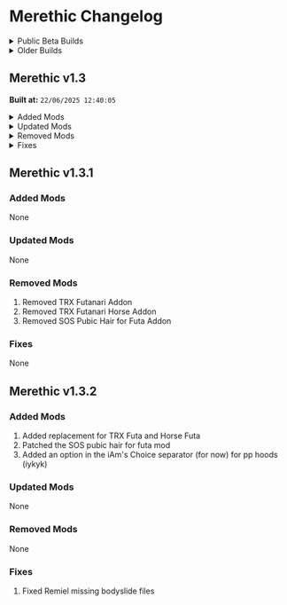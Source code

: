 # Merethic Changelog

<Details>
<summary>Public Beta Builds</summary>

## Public Beta 1
Initial public release.

## Public Beta 1.0.1
1. Updated High Poly Head download link
2. Updated NCK30 SLAL animations to v4.3
3. (Hopefully) fixed WJ requiring the Creation Kit files

## Public Beta 1.0.2
1. Fixed SMP hair not working when hiding helmets
2. Fixed broken landscape textures on Solstheim
3. Fixed Dwemer Wenches not having visible outfits
4. Fixed purple scabbard on the ebony greatsword
5. Fixed purple well textures
6. Fixed Luaffyn (Candlehearth Hall Bard) missing hands

## Public Beta 2
1. Fixed the Mythic Dawn museum in Dawnstar missing its containers
2. Fixed a landscape seam at Snow-Shod Farm
3. Fixed Ingun Black-Briar's missing hair
4. Swapped Tamrielic Grass for Folkvangr + Folkvangr Summer Tundra (this has given a fair performance boost, especially in avg fps + looks better)
5. Regenerated LODs (and cut the file size by nearly 50%)

## Public Beta 3
1. Fixed CTD causing items in the Smithing menu
2. Removed some of the vanilla voiced followers;
   1. Lea'saa
   2. Snow
   3. Arisha
   4. Daedric Bitches
3. Removed Drop on Death
4. Removed SexLab Aroused Creatures
5. Removed SkyRem - Cassi (Constellations)
6. Removed Heel Sounds (because the mod was deleted)
7. Fixed Lydia having the wrong appearance
8. Fixed the Venus armor set conflicting with SOS
9. Fixed the Destroyer armor set conflicting with SOS
10. Fixed a potential crash in Southfringe Sanctum
11. Nerfed a couple of slightly over-rated items
12. Tweaked the ENB slightly
13. Added Evenstar - Minimalistic Standing Stones of Skyrim

## Public Beta 4
1. Fixed an infinite load screen in Southfringe Sanctum
2. Fixed Venus armor set SMP cloth
3. Fixed missing Scarlet Rose outfit pieces
4. Fixed missing Succubus outfit pieces
5. Fixed Eola's appearance
6. Fixed borked vampire lord forms
7. Fixed floating above water bug for player and a few NPCs 
9. Fixed Venus Valkyrie crafting recipe
10. Added 3BA Jello Butt Physics
11. Added Body Blushing - Racemenu Overlays
12. Added Savefile Grouping Fix
13. Added Horse Save Load Fix
14. Added Auri's Mount Thistlefoot Texture Fix
15. Added ENB Anti-Aliasing
16. Added some cursed stuff :^)

</details>

<details>
<summary>Older Builds</summary>

## Merethic V1.0
Release published on the Wabbajack Gallery :)
1. Added Natural Beauty Makeup 
2. Added Feral Eyes
3. Added Lavatera Armor + 4k textures
4. Added ReSqueeze
5. Added squeeze sliders for BD's Armor Replacer
6. Added some photo mode poses for screen archery
7. Added Mehrunes Dagon Unique Shrine
8. Added Better Atronach Forge Offering Box
9. Added FreeFlyCam
10. Added Considerate Followers + 1.6.640 backport
11. Added KittyVFX - Healing
12. Removed Humanoid Draugr Replacer
13. Updated Practical Defeat to v0.4.7
14. Updated to Nature of the Wild Lands v3.0
   1.  NOTWL v3.0 should help performance a fair bit in my testing :)
15. Updated Save Safe System Overhaul to v3
16. Updated Demonic Creatures to v1.9
17. Updated Alternate Perspective to v4.0.3
18. Updated the Alternate Perspective addons where needed
19. Fixed a potential freeze after RaceMenu closes
20. Fixed Elven armor textures
21. Regenerated LODs including changing up LODs to be much more performance friendly with not a massive visual difference
    1.  There is also now a dedicated set of performance LODs. See the readme for a how-to activate these

## Merethic v1.0.1
1. Fixed MCM recorder errors
2. Fixed the Pyramid Utils error
3. Added RaceMenu Undress
4. Added Hotkey Reminder
   1. Press F11 to see hotkeys

## Merethic v1.0.2
1. Fixed Jenassa's appearance
2. Fixed a couple issues in Rayeks End
3. Fixed some issues with wild horses
4. Probably fixed the RaceMenu exit freeze again
5. Fixed animation conditions for mage robes/clothing (no more vanilla anims for robe wearers)
6. Fixed the "missing" TAWOBA Steel book
7. (Hopefully) fixed Vampire Lord and Vampire Brute skeleton issues
8. Fixed RaceMenu 3BA Morphs not working
9. Added Mu Joint Fix SexLab patch
10. Added Better AltTab
11. Added a couple of NAT 3 Patches
12. Started to adjust some ENB visuals where needed

## Merethic v1.1.0

**Merethic is now built on Skyrim v1.6.1170!**

1. Updated/Added/Removed various SKSE mods as needed to transition to v1.6.1170
2. Updated Sirenroot
3. Updated a bunch of misc mods
4. Replaced FNIS/Nemesis with Pandora
5. Fixed issues with Dismemberment Framework for humanoids
6. Fixed Bloodchill Cavern entrance
7. Fixed Lord Harkon's appearance (again)
8. Fixed Werewolves
9. Fixed broken Vampire robes
10. Fixed Whiterun Guard armour
11. Fixed a crash on Summerset Isle
12. Fixed an issue with female Coldhaven guard armour
13. Fixed IED config for Crossbow Bolt placements
14. Fixed some more missing wench armors
15. Fixed a couple of issues in the Lair of Succubi
16. Made a Merethic Music Mega Merge for more variety for your ears
17. Removed Evenstar - Minimalistic Standing Stones of Skyrim
18. Removed Blade and Blunt
19. Removed Aetherius
19. Removed SL Default Animation Remover
20. Removed SexLab Separate Orgasm
21. Removed SexLab Grass Patch
22. Removed SexLab Cum Overlays Extended
23. Removed SexLab Better Blowjobs
24. Removed SL Smooth Expressions
25. Removed Custom Skills Framework
26. Removed Custom Skills Menu
27. Removed Sky Idles
28. Added SexLab Framework PPlus
29. Added SexLab Framework PPlus - Automated SLSB Conversions
30. Added Misty Skye CBBE 3BA Patch
31. Added Solstice - a custom standing stones mod for Merethic
32. Added Merethic Insight
33. Added Wildcat - Combat of Skyrim
34. Added Mannaz
35. Added new anims when wearing nothing
36. Added Achievement Injector
37. Added Dac0da
38. Added DAC0DA - English Translation
39. Added DAC0DA - Achievement Injector Patch
40. Added DAc0da - Delayed Start
41. Added VIGILANT
42. Added VIGILANT SE HiRes Pack
43. Added VIGILANT Voiced - English Addon
44. Added WorldSpaces Patches for Vigilant
45. Added VIGILANT - NPC Overhaul
46. Added Vigilant - Achievement Injector Patch
47. Added misc HD Vigilant Project mods
48. Added Vigilant Armor HIMBO Refit
49. Added Vigilant CBBE (3BA) Bodyslide
50. Added VIGILANT SE - Settings Loader
51. Added Vigilant - Delayed Start
52. Added GLENMORIL SE
53. Added GLENMORIL - English Translation
54. Added GLENMORIL - NPC Overhaul
55. Added Glenmoril - Delayed Start
56. Added GLENMORIL CBBE 3BA Patch
57. Added GLENMORIL SE - Settings Loader
58. Added Unslaad SE
59. Added UNSLAAD Voiced - English Addon
60. Added WorldSpaces Patches for Unslaad
61. Added Customized Object Lod For Unslaad SE
62. Added Unslaad - Achievement Injector Patch
63. Added Unslaad - Delayed Start
64. Added Unslaad SE - Settings Loader
65. Added Unslaad CBBE (3BA) Bodyslide
66. Added TrueHUD - Unslaad Boss Bars ini
67. Added TrueHUD - Vigilant Boss Bars ini
68. Added a funni in the College of Winterhold
69. Added a funni in Hendraheim
70. Added More Carriages
71. Added More Ferries
72. Added some pubic options for futa characters
73. Added some more RaceMenu presets
74. Added Novice Bolt Spells
75. Added Eyes of Aber SE
76. Added Even More Eyes by Koralina
77. Added BnP Eye Pack
78. Added Eyes of Ellxe
79. Added Natural Pubic Hairstyles
80. Started some first person outfit fixes such as mismatched colours. If you spot any, let me know.
81. Changed BnP skin choices. If you want the pre-v1.10 skin config, find it in the `Appearance` separator

## Merethic v1.1.1
1. Fixed shield not being put on player back
2. Fixed shield + 1 handed weapon sheathe/unsheathe animation conditions
3. Fixed the SMP AVX512 DLL being for the wrong game version
4. Fixed controller CTD's
5. Fixed walking + blocking anims not working
6. Added Dear Diary Dark Mode Persistence Fix
7. Added Ultrawide fixes for Achievement Injector

## Merethic v1.1.2
1. Fixed the busted control map
2. Fixed location of the Steed Stone
3. Fixed missing Ultrawide patches for Achievement Injector

## Merethic v1.1.3
1. Fixed some poor balancing in Solstice
2. Fixed wigs preventing SMP hairs from animating again
3. Fixed animation priority conflicts
4. Fixed some floating mushrooms around Riverwood
5. Swapped the female `No Armor` animations to better ones
6. Added new KS Retex for Funsies

## Merethic v1.1.4
1. More animation tweaking
2. Added Cozy Gates of Riverwood
3. Added some ~~bootyfull~~ new crafting animations
4. Fixed up Riverwood with a bunch of multiway patching
5. Updated FlufyFox Human & Creature animations

## Merethic v1.2
1. Swapped to the Nexus release of Yev Mods Makeup Pack
2. Added Skyrim Safe Save System Overhaul 2
3. Added CBBE 3BA (3BBB) - Race Scale Fix
4. Added ENB Frame Generation
   1. This mod comes with caveats - read the mod page before using it!
5. Added Terrain Helper for ENB
6. Added ENB Terrain Blending Fix
7. Added another jiggle config
8. Added more body presets
9. Added FOMOD Plus MO2 Plugin
10. Added MO2 Download Manager
11. Removed Safe Save System Overhaul 3

## Merethic v1.2.1
1. Removed Terrain Helper for ENB

## Merethic v1.2.2
1. Updated FOMOD Plus
2. Updated Billyy's SLAL Animations to v8.9
3. Added SLSB Conversions for Billyy's v8.9
4. Added Photo Mode - Dear Diary Dark Mode ALTER
5. Added Photo Mode Dear Diary Dark Mode Patch
6. Added a new main menu

</details>

## Merethic v1.3

**Built at:** `22/06/2025 12:40:05`

<details>
<summary>Added Mods</summary>

- Added [Ashe - Crystal Heart v1.0.0.1](https://www.nexusmods.com/skyrimspecialedition/mods/135085)
- Added [Atlas Map Markers Overhaul v1.1](https://www.nexusmods.com/skyrimspecialedition/mods/137793)
- Added [BiR's Remiel Replacer v1.2.0](https://www.nexusmods.com/skyrimspecialedition/mods/85734)
- Added [Conditional Expressions Extended v1.5.1](https://www.nexusmods.com/skyrimspecialedition/mods/91438)
- Added [DF - Official Creature Asset Pack v1.0.0](https://www.nexusmods.com/skyrimspecialedition/mods/126328)
- Added [ELLE - Mageali v1](https://www.nexusmods.com/skyrimspecialedition/mods/147010)
- Added [Invicta Couture Lingerie BHUNP SMP v1.0](https://www.nexusmods.com/skyrimspecialedition/mods/145202)
- Added [Obi's Druchii Armor  4K SMP 3BA UBE BHUNP v1.31](https://www.nexusmods.com/skyrimspecialedition/mods/148867)
- Added [Pandora_Behaviour_Engine_v2.7.0-beta.zip](https://github.com/Monitor221hz/Pandora-Behaviour-Engine-Plus/releases/download/v2.7.0-beta/Pandora_Behaviour_Engine_v2.7.0-beta.zip)
- Added [Practical Defeat ReAnimated 0.4.8.7z](https://www.loverslab.com/files/file/37721-practical-defeat-reanimated/)
- Added [Remiel-Custom Voiced Dwemer Specialist and Companion v1.7.0](https://www.nexusmods.com/skyrimspecialedition/mods/51874)
- Added [Satisfactory Facial Piercings v0.5.1](https://www.nexusmods.com/skyrimspecialedition/mods/76879)
- Added [Shino - Shadow Princess - CBBE 3BA - Body Slider v1](https://www.nexusmods.com/skyrimspecialedition/mods/146895)
- Added [The Rift's Rest v7.0](https://www.nexusmods.com/skyrimspecialedition/mods/75649)
- Added [The Rift's Rest v7.0](https://www.nexusmods.com/skyrimspecialedition/mods/75649)
- Added [ACMOS Road Generator v4.0](https://www.nexusmods.com/skyrimspecialedition/mods/79205)
- Added [Atlas Map Markers SE - Updated with MCM - Settings Loader v1.0.1](https://www.nexusmods.com/skyrimspecialedition/mods/68573)
- Added [Bathing in Skyrim - Renewed v2.1.0](https://www.nexusmods.com/skyrimspecialedition/mods/135288)
- Added [Conditional Expressions - Subtle Face Animations v1.27](https://www.nexusmods.com/skyrimspecialedition/mods/45148)
- Added [Dragonborn Reskin - Modern Wait Menu v1.11](https://www.nexusmods.com/skyrimspecialedition/mods/132726)
- Added [Handheld Lanterns - HDT-SMP v1.0.0](https://www.nexusmods.com/skyrimspecialedition/mods/135973)
- Added [Modern Wait Menu v1.00](https://www.nexusmods.com/skyrimspecialedition/mods/117661)
- Added [MoreNastyCrittersSE&AE_v16.7z](https://www.loverslab.com/files/file/5464-more-nasty-critters-specialanniversary-edition/)
- Added [Scrab's Papyrus Extender v1.0.0.0](https://www.nexusmods.com/skyrimspecialedition/mods/115164)
- Added [ScrappiesMatchmaker - 1.5.2.zip](https://www.loverslab.com/files/file/19891-scrappies-matchmaker/)
- Added [SexLab Framework PPLUS - V2.15.7 - 1.6.1170.zip](about:blank)
- Added [Skyrim's Got Talent - Improve As a Bard v1.63](https://www.nexusmods.com/skyrimspecialedition/mods/50357)
- Added [SLO Aroused NG v3.0.0](https://www.nexusmods.com/skyrimspecialedition/mods/151502)
- Added [SLO Aroused NG v3.0.0](https://www.nexusmods.com/skyrimspecialedition/mods/151502)
- Added [The Rift's Rest v7.0](https://www.nexusmods.com/skyrimspecialedition/mods/75649)
- Added [Widget Addon - Bathing In Skyrim Renewed - Keep It Clean - Dirt and Blood v1.0](https://www.nexusmods.com/skyrimspecialedition/mods/138988)
- Added [YameteKudasai - 2.2.3.zip](https://www.loverslab.com/files/file/23123-yamete-kudasai/)
- Added [Anub SLAL 02.2025 SSE v2.7z](https://mega.nz/folder/DVJgzDBY#Cifg6SQwKBH81xGsafhCOQ/file/PFg3gQoQ)
- Added [BakaFactory SLAL Animation.7z](about:blank)
- Added [Dynamic String Distributor v1.0.2](https://www.nexusmods.com/skyrimspecialedition/mods/107676)
- Added [Aliana - Follower or Ashe Replacer v1.0](https://www.nexusmods.com/skyrimspecialedition/mods/147638)
- Added [Goam's Earrings v1.0](https://www.nexusmods.com/skyrimspecialedition/mods/112173)
- Added [NCK30 SLAL 4.4 SE.7z](https://www.loverslab.com/topic/249369-nck30-animations-37-se/#findComment-7042170)
- Added [SLAL_Billyy_Animations v9.1 SE.7z](https://www.loverslab.com/files/file/3999-billyys-slal-animations-2025-4-1/)
- Added [SLWidgets 2.0.16 (SE).zip](https://www.loverslab.com/files/file/19148-sl-widgets/)
- Added [Staff Enchanting Plus v1.0.0](https://www.nexusmods.com/skyrimspecialedition/mods/132680)
- Added [ELLE - Apothecary v1](https://www.nexusmods.com/skyrimspecialedition/mods/141507)
- Added [Barstool Exit Animation Fix v1.00](https://www.nexusmods.com/skyrimspecialedition/mods/144556)
- Added [Bathing in Skyrim - Renewed v2.1.0](https://www.nexusmods.com/skyrimspecialedition/mods/135288)
- Added [Chr's 3BA preset with CBPC Collision and Physical configs for someone likes big breast and big butt vCBPC-1.5.2](https://www.nexusmods.com/skyrimspecialedition/mods/114028)
- Added [confession - 6 Tinraa CBBE 3BA Bodyslide presets v1.1](https://www.nexusmods.com/skyrimspecialedition/mods/101286)
- Added [Curvy Queen - CBBE 3BA Bodyslide Preset v1.0](https://www.nexusmods.com/skyrimspecialedition/mods/148924)
- Added [DD  - Sigrin Silver Fox armor by Vergi CBBE 3BA SMP v3.0](https://www.nexusmods.com/skyrimspecialedition/mods/144670)
- Added [ELLE - Sena v1](https://www.nexusmods.com/skyrimspecialedition/mods/140245)
- Added [Invicta Couture Lingerie BHUNP SMP v1.0](https://www.nexusmods.com/skyrimspecialedition/mods/145202)
- Added [Invicta Couture Lingerie BHUNP SMP v1.0](https://www.nexusmods.com/skyrimspecialedition/mods/145202)
- Added [Invicta Couture Lingerie CBBE 3BA v1.2](https://www.nexusmods.com/skyrimspecialedition/mods/145126)
- Added [Nature of the Mild Lands - A NOTWL Downscaler v1.0](https://www.nexusmods.com/skyrimspecialedition/mods/112765)
- Added [Obi Eve's Sunfire Armor 3BA BHUNP UBE v1.0](https://www.nexusmods.com/skyrimspecialedition/mods/140366)
- Added [Obi Eve's Sunfire Armor 3BA BHUNP UBE v1.0](https://www.nexusmods.com/skyrimspecialedition/mods/140366)
- Added [Remiel's Crossbow Replacer v2](https://www.nexusmods.com/skyrimspecialedition/mods/88136)
- Added [Shortstack Rieklings v1.1](https://www.nexusmods.com/skyrimspecialedition/mods/151226)
- Added [Widget Addon - Bathing In Skyrim Renewed - Keep It Clean - Dirt and Blood v1.0](https://www.nexusmods.com/skyrimspecialedition/mods/138988)
- Added [92BBB Physics BHUNP and CBBE 3BA v1.0](https://www.nexusmods.com/skyrimspecialedition/mods/111325)
- Added [Ariadna Demoness 3ba body and HPH face preset v1.0](https://www.nexusmods.com/skyrimspecialedition/mods/147760)
- Added [BakaFactory ABC LE SE 3.20.7z](about:blank)
- Added [Eyes Nouveaux v1.1.0](https://www.nexusmods.com/skyrimspecialedition/mods/131210)
- Added [Goblin Wildgirl cbbe 3ba standalone follower espfe v1.02](https://www.nexusmods.com/skyrimspecialedition/mods/146178)
- Added [Invicta Couture Lingerie BHUNP SMP v1.0](https://www.nexusmods.com/skyrimspecialedition/mods/145202)
- Added [Obscure Animations Overhaul v1.0](https://www.nexusmods.com/skyrimspecialedition/mods/152047)
- Added [BA Bard Songs v1.3](https://www.nexusmods.com/skyrimspecialedition/mods/47202)
- Added [CN's Fantasy and Demonic Eyes SE with optional Charmers of the Reach (CotR) Patch v1.2](https://www.nexusmods.com/skyrimspecialedition/mods/24117)
- Added [Local Map Upgrade v1.0](https://www.nexusmods.com/skyrimspecialedition/mods/129756)
- Added [Zaki 8K-4K Textures for Bathing in Skyrim - Renewed v1.0](https://www.nexusmods.com/skyrimspecialedition/mods/139311)
- Added [Improved Barstool Exit Animation v1.0](https://www.nexusmods.com/skyrimspecialedition/mods/143012)
- Added [Invicta Couture Lingerie BHUNP SMP v1.0](https://www.nexusmods.com/skyrimspecialedition/mods/145202)
- Added [Eleonora - Muscular and Elegant Bodyslide Preset (cbbe 3ba) v1](https://www.nexusmods.com/skyrimspecialedition/mods/147471)
- Added [Sevia - Racemenu Preset v1.0](https://www.nexusmods.com/skyrimspecialedition/mods/144041)
- Added [Atlas Map Markers SE - Updated with MCM v2.7](https://www.nexusmods.com/skyrimspecialedition/mods/24104)
- Added [Practical Defeat Reanimated Voicepack.zip](https://www.loverslab.com/files/file/27944-practical-defeat-reanimated-047-voicepack/)
- Added [The Great Cities- Resources v1.0](https://www.nexusmods.com/skyrimspecialedition/mods/104373)
- Added [Cotton Curves - A Soft 3BA Bodyslide Preset v1.0](https://www.nexusmods.com/skyrimspecialedition/mods/149819)
- Added [EMMA FROST's Ass CBBE 3BA Bodyslide preset (Marvel Rivals) v1](https://www.nexusmods.com/skyrimspecialedition/mods/147489)
- Added [Heroine - a Tinraa BodySlide preset for CBBE 3BA (and BHUNP V4) v1.1](https://www.nexusmods.com/skyrimspecialedition/mods/149732)
- Added [Sanguine's Ultimatum - CBBE 3BA Bodyslide Preset v1.0a](https://www.nexusmods.com/skyrimspecialedition/mods/147557)
- Added [Invicta Couture Lingerie BHUNP SMP v1.0](https://www.nexusmods.com/skyrimspecialedition/mods/145202)
- Added [Eye-Catching - CBBE 3BA Bodyslide Preset v1.0](https://www.nexusmods.com/skyrimspecialedition/mods/146961)

</details>

<details>
<summary>Updated Mods</summary>

- Updated [Anga's Mill - Cities of the North Addon Patch Collection to v1.2](https://www.nexusmods.com/skyrimspecialedition/mods/64685)
- Updated [Apocalypse - Magic of Skyrim to v9.45.0](https://www.nexusmods.com/skyrimspecialedition/mods/1090)
- Updated [Castle Volkihar Rebuilt - SSE to v2.0.6](https://www.nexusmods.com/skyrimspecialedition/mods/324)
- Updated [Cities of the North - Falkreath Patch Collection to v1.20](https://www.nexusmods.com/skyrimspecialedition/mods/56734)
- Updated [CoMAP - Common Marker Addon Project to v4.0.0](https://www.nexusmods.com/skyrimspecialedition/mods/56123)
- Updated [Cities of the North - Dawnstar Patch Collection to v4.6.1](https://www.nexusmods.com/skyrimspecialedition/mods/30885)
- Updated [DAC0DA - English Translation to v1.0.3](https://www.nexusmods.com/skyrimspecialedition/mods/135682)
- Updated [Descriptions for Various Mods to v1.3](https://www.nexusmods.com/skyrimspecialedition/mods/106229)
- Updated [Dynamic Things Alternative - Base Object Swapper to v0.2.2](https://www.nexusmods.com/skyrimspecialedition/mods/60741)
- Updated [Embers XD to v2.8.9](https://www.nexusmods.com/skyrimspecialedition/mods/37085)
- Updated [Environs - Abandoned Abodes to v1.02](https://www.nexusmods.com/skyrimspecialedition/mods/82410)
- Updated [Even Better Quest Objectives SE - EBQO SE to v1.9.2](https://www.nexusmods.com/skyrimspecialedition/mods/159)
- Updated [Improved Traps to v2.5](https://www.nexusmods.com/skyrimspecialedition/mods/17592)
- Updated [JS Dragon Claws AE (Anniversary Edition) to v1.3](https://www.nexusmods.com/skyrimspecialedition/mods/57038)
- Updated [Kyoe's Bang'n Brows for High Poly Head to v1.0](https://www.nexusmods.com/skyrimspecialedition/mods/63276)
- Updated [Lux - Patch Hub to v6.5](https://www.nexusmods.com/skyrimspecialedition/mods/113002)
- Updated [Lux Orbis to v3.3](https://www.nexusmods.com/skyrimspecialedition/mods/56095)
- Updated [Maevan2's Eye Brows for High Poly Head (and extras) to v1.0](https://www.nexusmods.com/skyrimspecialedition/mods/63664)
- Updated [Manguz Inn Resources to v1.2](https://www.nexusmods.com/skyrimspecialedition/mods/96001)
- Updated [Nightmare Night - Werebeasts Unleashed to v2.0](https://www.nexusmods.com/skyrimspecialedition/mods/60751)
- Updated [Object Categorization Framework to v4.5.1](https://www.nexusmods.com/skyrimspecialedition/mods/81469)
- Updated [Oblivion Interaction Icons to v2.1](https://www.nexusmods.com/skyrimspecialedition/mods/52743)
- Updated [Serana Dialogue Add-On to v4.0.2.3](https://www.nexusmods.com/skyrimspecialedition/mods/32161)
- Updated [Simplicity of Seeding - Better Hearthfires and Farming CC Planter Scripts to v0.4](https://www.nexusmods.com/skyrimspecialedition/mods/94428)
- Updated [Sounds of Skyrim Complete SE to v2.1](https://www.nexusmods.com/skyrimspecialedition/mods/8286)
- Updated [Bikini Armor Replacer (TEWOBA) - CBBE BodySlide to v1.0.2](https://www.nexusmods.com/skyrimspecialedition/mods/42102)
- Updated [The Great Town of Ivarstead Patch Collection to v2.10.1](https://www.nexusmods.com/skyrimspecialedition/mods/36380)
- Updated [The Great Town of Shor's Stone Patch Collection to v2.4](https://www.nexusmods.com/skyrimspecialedition/mods/36462)
- Updated [The Naked Dragon to v1.3](https://www.nexusmods.com/skyrimspecialedition/mods/94940)
- Updated [The Welkynar Knight - Quest to v0.2.2](https://www.nexusmods.com/skyrimspecialedition/mods/89510)
- Updated [Unofficial Skyrim Modder's Patch - USMP SE to v2.6.2a](https://www.nexusmods.com/skyrimspecialedition/mods/49616)
- Updated [Unofficial Skyrim Special Edition Patch - USSEP to v4.2.9a](https://www.nexusmods.com/skyrimspecialedition/mods/266)
- Updated [Unslaad SE to v3.0.2](https://www.nexusmods.com/skyrimspecialedition/mods/11789)
- Updated [UNSLAAD Voiced - English Addon to v3.0.2](https://www.nexusmods.com/skyrimspecialedition/mods/11896)
- Updated [Wildwood Echoes to v1](https://www.nexusmods.com/skyrimspecialedition/mods/112008)
- Updated [Acheron - Death Alternative to v1.4.2.0](https://www.nexusmods.com/skyrimspecialedition/mods/108159)
- Updated [Belethor's Sister - Quest to v0.2.6](https://www.nexusmods.com/skyrimspecialedition/mods/92381)
- Updated [Chapter II - Jeremy Soule Inspired Music to v3.3](https://www.nexusmods.com/skyrimspecialedition/mods/37792)
- Updated [Coldhaven - A Vampire City 2.1 to v2.1](https://www.nexusmods.com/skyrimspecialedition/mods/22379)
- Updated [Comprehensive Attack Rate Patch - SKSE to v1.1.2.5](https://www.nexusmods.com/skyrimspecialedition/mods/89042)
- Updated [Dynamic Interface Patcher - DIP to vv1.0.3](https://www.nexusmods.com/skyrimspecialedition/mods/96891)
- Updated [DynDOLOD TexGen Fixes (Summerset Isle-Gray Cowl-Beyond Reach-Midwood Isle-ELFX) to v2.0](https://www.nexusmods.com/skyrimspecialedition/mods/69323)
- Updated [Environs - Abandoned Abodes to v1.02](https://www.nexusmods.com/skyrimspecialedition/mods/82410)
- Updated [Environs - Hroggar's House to v2.01](https://www.nexusmods.com/skyrimspecialedition/mods/83457)
- Updated [Environs - The Ruined Tundra Farmhouse to v3.01](https://www.nexusmods.com/skyrimspecialedition/mods/72981)
- Updated [Flying Crows SSE to v1.3](https://www.nexusmods.com/skyrimspecialedition/mods/49270)
- Updated [Heels Fix to v1.6.2](https://www.nexusmods.com/skyrimspecialedition/mods/64442)
- Updated [iWant Widgets to v1.31](https://www.nexusmods.com/skyrimspecialedition/mods/36457)
- Updated [More Carriages - Fast Travel Improvement to v1.3.1](https://www.nexusmods.com/skyrimspecialedition/mods/71135)
- Updated [powerofthree's Papyrus Extender to v5.6.1](https://www.nexusmods.com/skyrimspecialedition/mods/22854)
- Updated [Quickloot EE NG Fork to v1.1.0](https://www.nexusmods.com/skyrimspecialedition/mods/120075)
- Updated [QuickLoot IE - Dear Diary Dark Mode Reskin to v3.2](https://www.nexusmods.com/skyrimspecialedition/mods/137059)
- Updated [Song of the Green (Auri Follower) to v1.4](https://www.nexusmods.com/skyrimspecialedition/mods/11278)
- Updated [Unofficial Skyrim Modder's Patch - USMP SE to v2.6.2a](https://www.nexusmods.com/skyrimspecialedition/mods/49616)
- Updated [Vokriinator - Choice Cuts to v6.14.3](https://www.nexusmods.com/skyrimspecialedition/mods/26702)
- Updated [Skyrim 202X by Pfuscher - Formerly 2020 to v9.7.1](https://www.nexusmods.com/skyrimspecialedition/mods/2347)
- Updated [Additional Skyland Parallax to v1.3](https://www.nexusmods.com/skyrimspecialedition/mods/117791)
- Updated [Assorted mesh fixes to v0.90](https://www.nexusmods.com/skyrimspecialedition/mods/32117)
- Updated [Base Object Swapper to v2.6.1](https://www.nexusmods.com/skyrimspecialedition/mods/60805)
- Updated [Better Third Person Selection - BTPS to v0.5.9](https://www.nexusmods.com/skyrimspecialedition/mods/64339)
- Updated [Bisquits Pain Bringer CBBE 3BA Bodyslide to v1.1](https://www.nexusmods.com/skyrimspecialedition/mods/111059)
- Updated [BodySlide and Outfit Studio to v5.6.3](https://www.nexusmods.com/skyrimspecialedition/mods/201)
- Updated [ to v0.4.3](https://www.nexusmods.com/skyrimspecialedition/mods/81451)
- Updated [Considerate Followers - Followers are Silent During Dialogue to v1.0.0](https://www.nexusmods.com/skyrimspecialedition/mods/133659)
- Updated [Contextual Crosshair to v1.3.0](https://www.nexusmods.com/skyrimspecialedition/mods/63980)
- Updated [Deadly Spell Impacts to v1.70](https://www.nexusmods.com/skyrimspecialedition/mods/12939)
- Updated [Follower Dialogue Expansion - Brelyna Maryon to v1.3.1](https://www.nexusmods.com/skyrimspecialedition/mods/113359)
- Updated [Diverse Foods - Base Object Swapper to v1.3](https://www.nexusmods.com/skyrimspecialedition/mods/91599)
- Updated [ELLE -Elven Lake 3BA - BHUNP to v1](https://www.nexusmods.com/skyrimspecialedition/mods/82865)
- Updated [Enemies Respect Encounter Zones to v1.4.1](https://www.nexusmods.com/skyrimspecialedition/mods/78847)
- Updated [Experience - MCM to v1.2.0](https://www.nexusmods.com/skyrimspecialedition/mods/65880)
- Updated [Feral Eyes - Beast Eyes for Humanoid Races to v1.10](https://www.nexusmods.com/skyrimspecialedition/mods/73325)
- Updated [Girl's Travel Outfit to v1.0](https://www.nexusmods.com/skyrimspecialedition/mods/125910)
- Updated [Grab And Throw to v1.1.1](https://www.nexusmods.com/skyrimspecialedition/mods/120460)
- Updated [HD Local Map to v1.0.2](https://www.nexusmods.com/skyrimspecialedition/mods/74722)
- Updated [Lux to v6.3](https://www.nexusmods.com/skyrimspecialedition/mods/43158)
- Updated [Medieval Blended Roads to v1.0](https://www.nexusmods.com/skyrimspecialedition/mods/90778)
- Updated [ to v0.4.3](https://www.nexusmods.com/skyrimspecialedition/mods/81451)
- Updated [Nature of the Wild Lands (NOTWL) - Rock Retexture to v0.1](https://www.nexusmods.com/skyrimspecialedition/mods/132984)
- Updated [New Creature Animation - Giant to v0.9beta](https://www.nexusmods.com/skyrimspecialedition/mods/83317)
- Updated [Next-Gen Decapitations to v1.0.0](https://www.nexusmods.com/skyrimspecialedition/mods/135254)
- Updated [OBody Next Generation to v4.2.0](https://www.nexusmods.com/skyrimspecialedition/mods/77016)
- Updated [ to v0.4.3](https://www.nexusmods.com/skyrimspecialedition/mods/81451)
- Updated [Petite to Plenty - A CBPC Config for Realistic Collisions and Physics to v7.1](https://www.nexusmods.com/skyrimspecialedition/mods/82745)
- Updated [ to v0.4.3](https://www.nexusmods.com/skyrimspecialedition/mods/81451)
- Updated [Scared of Shootings - NPCs react to aiming bows to v0.1](https://www.nexusmods.com/skyrimspecialedition/mods/105622)
- Updated [The Handy Icon Collection Collective for I4 to v1.4.1](https://www.nexusmods.com/skyrimspecialedition/mods/90508)
- Updated [True Directional Movement - Modernized Third Person Gameplay to v2.2.4](https://www.nexusmods.com/skyrimspecialedition/mods/51614)
- Updated [Twilight Princess Armor Mashup to v4.5](https://www.nexusmods.com/skyrimspecialedition/mods/71182)
- Updated [Unslaad SE to v3.0.2](https://www.nexusmods.com/skyrimspecialedition/mods/11789)
- Updated [Unslaad SE - Settings Loader to v1.0.0](https://www.nexusmods.com/skyrimspecialedition/mods/69449)
- Updated [Use or Take SKSE to v1.2.0](https://www.nexusmods.com/skyrimspecialedition/mods/70868)
- Updated [Aphrodelyn's 3BA BodySlide Preset with CBPC Physics and Collision Configs to v1.0](https://www.nexusmods.com/skyrimspecialedition/mods/143572)
- Updated [Assorted mesh fixes to v0.90](https://www.nexusmods.com/skyrimspecialedition/mods/32117)
- Updated [Ave's College Jewelry Replacer to v1.2](https://www.nexusmods.com/skyrimspecialedition/mods/38399)
- Updated [Cathedral - Armory to v3.20](https://www.nexusmods.com/skyrimspecialedition/mods/20199)
- Updated [DynDOLOD Resources SE 3 to vAlpha-45](https://www.nexusmods.com/skyrimspecialedition/mods/52897)
- Updated [Ebony Armors and Weapons Retexture SE to v1.21](https://www.nexusmods.com/skyrimspecialedition/mods/83654)
- Updated [Environs - Kolskeggr to v3.01](https://www.nexusmods.com/skyrimspecialedition/mods/78477)
- Updated [Fjotli's Silver Locket by Ave to v2.0](https://www.nexusmods.com/skyrimspecialedition/mods/52256)
- Updated [Forsworn Armors and Weapons Retexture SE to v1.0](https://www.nexusmods.com/skyrimspecialedition/mods/99610)
- Updated [Highly Improved Male Body Overhaul -HIMBO- to v4.4.1](https://www.nexusmods.com/skyrimspecialedition/mods/46311)
- Updated [Highly Improved Male Body Overhaul -HIMBO- to v4.4.1](https://www.nexusmods.com/skyrimspecialedition/mods/46311)
- Updated [Illustrious Whiterun SE - 8K - Parallax to v2.0](https://www.nexusmods.com/skyrimspecialedition/mods/28950)
- Updated [Illustrious Whiterun SE - 8K - Parallax to v2.0](https://www.nexusmods.com/skyrimspecialedition/mods/28950)
- Updated [Illustrious Whiterun SE - 8K - Parallax to v2.0](https://www.nexusmods.com/skyrimspecialedition/mods/28950)
- Updated [Iron Armors and Weapons Retexture SE to v1.1](https://www.nexusmods.com/skyrimspecialedition/mods/84978)
- Updated [JS Dwarven Oil SE to v1.0](https://www.nexusmods.com/skyrimspecialedition/mods/66770)
- Updated [JS Essence Extractor SE to v1.1](https://www.nexusmods.com/skyrimspecialedition/mods/66578)
- Updated [Muscular Mommy 3BA bodyslide preset to v1.1](https://www.nexusmods.com/skyrimspecialedition/mods/125087)
- Updated [Natural and Realistic CBBE 3BA - BodySlide Preset to v1.0](https://www.nexusmods.com/skyrimspecialedition/mods/95090)
- Updated [Nature of the Wild Lands -  forest and trees improvement mod to v2.4](https://www.nexusmods.com/skyrimspecialedition/mods/63604)
- Updated [Orcish Armors and Weapons Retexture SE to v1.1](https://www.nexusmods.com/skyrimspecialedition/mods/84607)
- Updated [Random Tawoba Realistic and Squeeze Bodyslides 3BA to v1.1](https://www.nexusmods.com/skyrimspecialedition/mods/110039)
- Updated [ReSqueeze - The Amazing World Of Bikini Armor TAWOBA 3BA to v2.0.1](https://www.nexusmods.com/skyrimspecialedition/mods/131355)
- Updated [Simplicity of Snow to v0.15](https://www.nexusmods.com/skyrimspecialedition/mods/56235)
- Updated [Simplicity of Snow to v0.15](https://www.nexusmods.com/skyrimspecialedition/mods/56235)
- Updated [Snazzy Furniture and Clutter Overhaul (SFCO) to v2.2](https://www.nexusmods.com/skyrimspecialedition/mods/2414)
- Updated [Song of the Green - Auri Lenka Replacer SE - Optional Sharp Teeth to v1.1](https://www.nexusmods.com/skyrimspecialedition/mods/29345)
- Updated [Steel Armors and Weapons Retexture SE to v1.1](https://www.nexusmods.com/skyrimspecialedition/mods/85445)
- Updated [Tawoba 6.1 unofficial tweaks and fixes to v1.3](https://www.nexusmods.com/skyrimspecialedition/mods/111200)
- Updated [Tawoba 6.1 unofficial tweaks and fixes to v1.3](https://www.nexusmods.com/skyrimspecialedition/mods/111200)
- Updated [Bikini Armor Replacer (TEWOBA) - CBBE BodySlide to v1.0.2](https://www.nexusmods.com/skyrimspecialedition/mods/42102)
- Updated [The Witcher 3 Eyes SE to v2.1](https://www.nexusmods.com/skyrimspecialedition/mods/2921)
- Updated [Unique Armors and Weapons Retexture SE to v1.0](https://www.nexusmods.com/skyrimspecialedition/mods/105771)
- Updated [Water for ENB to v1.83](https://www.nexusmods.com/skyrimspecialedition/mods/37061)
- Updated [wd - Taproots to v1.0](https://www.nexusmods.com/skyrimspecialedition/mods/112609)
- Updated [Wyrmstooth CBBE 3BA and HIMBO Patch to v1.0](https://www.nexusmods.com/skyrimspecialedition/mods/105850)
- Updated [Ave's Saarthal Amulet to v1.3](https://www.nexusmods.com/skyrimspecialedition/mods/44094)
- Updated [Ayleid Piercings - CBBE 3BA - SoS to v1.5.1](https://www.nexusmods.com/skyrimspecialedition/mods/76204)
- Updated [Blackreach Eerie Ambience to v1](https://www.nexusmods.com/skyrimspecialedition/mods/112114)
- Updated [Chooey's Choice Requirements to v3.0.0](https://www.nexusmods.com/skyrimspecialedition/mods/90689)
- Updated [Ryan Reos Dark Elf Blader - CBBE 3BA - TBD - BHUNP to v4.0](https://www.nexusmods.com/skyrimspecialedition/mods/54994)
- Updated [Environs - The Greenwood Shack to v3.00](https://www.nexusmods.com/skyrimspecialedition/mods/73732)
- Updated [Fluffworks Patches to v1.0](https://www.nexusmods.com/skyrimspecialedition/mods/64445)
- Updated [Follower Dialogue Expansion - Borgakh the Steel Heart to v1](https://www.nexusmods.com/skyrimspecialedition/mods/133571)
- Updated [Girl's Travel Outfit to v1.0](https://www.nexusmods.com/skyrimspecialedition/mods/125910)
- Updated [Highly Improved Male Body Overhaul -HIMBO- to v4.4.1](https://www.nexusmods.com/skyrimspecialedition/mods/46311)
- Updated [Livia Salvian - High Poly Visual Replacer - Chooey's Choice to v1.0.0](https://www.nexusmods.com/skyrimspecialedition/mods/102518)
- Updated [MAGECORE - hdt SMP (CBBE 3BA) to v1.0](https://www.nexusmods.com/skyrimspecialedition/mods/113540)
- Updated [Nature of the Wild Lands 3.0 - 3D hybrid LODs and regions addon to v1.0](https://www.nexusmods.com/skyrimspecialedition/mods/133619)
- Updated [Reyda's Necklace by Ave to v1.1](https://www.nexusmods.com/skyrimspecialedition/mods/42328)
- Updated [The Great Town of Ivarstead SSE to v1.2](https://www.nexusmods.com/skyrimspecialedition/mods/34505)
- Updated [Whiterun Objects SMIMed (and fixes too) to v0.3.1](https://www.nexusmods.com/skyrimspecialedition/mods/69125)
- Updated [Wispmother - Humanoid Replacer - CBBE and UNP to v1.1.0](https://www.nexusmods.com/skyrimspecialedition/mods/132346)
- Updated [Assorted mesh fixes to v0.90](https://www.nexusmods.com/skyrimspecialedition/mods/32117)
- Updated [Riding Animation Overhaul - RAO (OAR - DAR) to v1.1](https://www.nexusmods.com/skyrimspecialedition/mods/102881)
- Updated [HS Resources to v3.4.0](https://www.nexusmods.com/skyrimspecialedition/mods/72307)
- Updated [Path of Sorcery - Magic Perk Overhaul to v2.6](https://www.nexusmods.com/skyrimspecialedition/mods/6660)
- Updated [RS Children Patch Compendium to v5](https://www.nexusmods.com/skyrimspecialedition/mods/13409)
- Updated [Immersive folded hands (OAR) to v1.5.0](https://www.nexusmods.com/skyrimspecialedition/mods/62849)
- Updated [Conditional Dog Barking (DAR) to v1.0.0](https://www.nexusmods.com/skyrimspecialedition/mods/72336)
- Updated [Draugr Magic Loop Casting Animation to v1.1](https://www.nexusmods.com/skyrimspecialedition/mods/73876)
- Updated [Dynamic Female Weather Idles to v1.1](https://www.nexusmods.com/skyrimspecialedition/mods/98493)
- Updated [Feral - Claw Unarmed Attacks for Beast Races - Vampires - Werewolves to vv2.1](https://www.nexusmods.com/skyrimspecialedition/mods/34552)
- Updated [Flute Animation Fix to v1.1](https://www.nexusmods.com/skyrimspecialedition/mods/69609)
- Updated [Improved Table Transition Animations to v1.2](https://www.nexusmods.com/skyrimspecialedition/mods/84160)
- Updated [New Creature Animation - Falmer to v1.0](https://www.nexusmods.com/skyrimspecialedition/mods/83572)
- Updated [P.A.I.A Expansion  (Pregnancy and Inflation animations) to v1.0](https://www.nexusmods.com/skyrimspecialedition/mods/124228)
- Updated [Comprehensive First Person Animation Overhaul - CFPAO to v1.0.3](https://www.nexusmods.com/skyrimspecialedition/mods/87169)
- Updated [Civil War Lines Expansion to v1.08](https://www.nexusmods.com/skyrimspecialedition/mods/77566)
- Updated [DAc0da to v1.0.1](https://www.nexusmods.com/skyrimspecialedition/mods/134405)
- Updated [Depths of the Reach to v1.82](https://www.nexusmods.com/skyrimspecialedition/mods/77718)
- Updated [Environs - The Ruined Tundra Farmhouse to v3.01](https://www.nexusmods.com/skyrimspecialedition/mods/72981)
- Updated [Frozen in Time - Definitely Not Another Snow Elf Waifu Mod to v0.26](https://www.nexusmods.com/skyrimspecialedition/mods/39732)
- Updated [Iggath to v1.01.0](https://www.nexusmods.com/skyrimspecialedition/mods/75157)
- Updated [Ivy - Cozy Corner Patch Hub to v1.1.2](https://www.nexusmods.com/skyrimspecialedition/mods/138863)
- Updated [JK's Interiors Patch Collection to v5.18.1](https://www.nexusmods.com/skyrimspecialedition/mods/35910)
- Updated [Land of Vominheim SE to v2.04.1](https://www.nexusmods.com/skyrimspecialedition/mods/31472)
- Updated [Light and Shade SE to v2.2](https://www.nexusmods.com/skyrimspecialedition/mods/77993)
- Updated [New Beginnings - Alternate Perspective Extension to v1.3.3](https://www.nexusmods.com/skyrimspecialedition/mods/57818)
- Updated [Path of Sorcery - Magic Perk Overhaul to v2.6](https://www.nexusmods.com/skyrimspecialedition/mods/6660)
- Updated [Quest - Baba Yaga and the Labyrinth to v0.3.2](https://www.nexusmods.com/skyrimspecialedition/mods/84492)
- Updated [Showing off Stuff - Put random things on plaques - fish paintings doodads to v0.2](https://www.nexusmods.com/skyrimspecialedition/mods/90589)
- Updated [Tamrielic Distribution to v1.3.3.1](https://www.nexusmods.com/skyrimspecialedition/mods/71372)
- Updated [Innocence Lost - Quest Expansion to v1.01](https://www.nexusmods.com/skyrimspecialedition/mods/80974)
- Updated [The Only Cure - Quest Expansion to v1.02](https://www.nexusmods.com/skyrimspecialedition/mods/57683)
- Updated [Unofficial Skyrim Creation Club Content Patches to v7.7](https://www.nexusmods.com/skyrimspecialedition/mods/18975)
- Updated [Unofficial Skyrim Modders Patch - USMP - Patch Emporium to v1.3.29](https://www.nexusmods.com/skyrimspecialedition/mods/50813)
- Updated [JS Immersive Tripwires SE to v1.2](https://www.nexusmods.com/skyrimspecialedition/mods/70979)
- Updated [CBBE 3BA (3BBB) to v2.47](https://www.nexusmods.com/skyrimspecialedition/mods/30174)
- Updated [Infinity UI to v2.0.1](https://www.nexusmods.com/skyrimspecialedition/mods/74483)
- Updated [Mfg Fix NG to v0.1.5](https://www.nexusmods.com/skyrimspecialedition/mods/133568)
- Updated [Modlist Maintenance Utility to v1.0.0](https://www.nexusmods.com/skyrimspecialedition/mods/117093)
- Updated [NPC Stuck in Bleedout fix to v0.1.3](https://www.nexusmods.com/skyrimspecialedition/mods/95489)
- Updated [Photo Mode to v1.2.0](https://www.nexusmods.com/skyrimspecialedition/mods/91701)
- Updated [Security Overhaul SKSE - Lock Variations to v3.2.0](https://www.nexusmods.com/skyrimspecialedition/mods/58224)
- Updated [SkyPatcher to v1.4.0](https://www.nexusmods.com/skyrimspecialedition/mods/106659)
- Updated [Splashes of Storms to v1.3.0](https://www.nexusmods.com/skyrimspecialedition/mods/72115)
- Updated [The Tinraa Body - Topless - CBBE 3BA Bodyslide preset to v2.0](https://www.nexusmods.com/skyrimspecialedition/mods/88002)
- Updated [Cuyi's Bosmeri Antlers - Proper RaceMenu Integration to v1.0.0](https://www.nexusmods.com/skyrimspecialedition/mods/126382)
- Updated [Ayleid Piercings - CBBE 3BA - SoS to v1.5.1](https://www.nexusmods.com/skyrimspecialedition/mods/76204)
- Updated [Environs - The Greenwood Shack to v3.00](https://www.nexusmods.com/skyrimspecialedition/mods/73732)
- Updated [Half-Moon Mill - Cities of the North Addon Patch Collection to v1.3](https://www.nexusmods.com/skyrimspecialedition/mods/64522)
- Updated [Nature of the Wild Lands -  forest and trees improvement mod to v2.4](https://www.nexusmods.com/skyrimspecialedition/mods/63604)
- Updated [Nature of the Wildlands - 3.0 Patch Collection to v1.01](https://www.nexusmods.com/skyrimspecialedition/mods/127939)
- Updated [SarcasticDragon's Snarky Loading Screens to vFinal](https://www.nexusmods.com/skyrimspecialedition/mods/9940)
- Updated [Sonders Keyword Distribution Resources to v1.2](https://www.nexusmods.com/skyrimspecialedition/mods/93995)
- Updated [Spellsiphon - Immersive Combat to v5.27](https://www.nexusmods.com/skyrimspecialedition/mods/26627)
- Updated [Description Framework to v1.0.1](https://www.nexusmods.com/skyrimspecialedition/mods/105799)
- Updated [Horse Save Load Fix to v0.1](https://www.nexusmods.com/skyrimspecialedition/mods/132110)
- Updated [OBody Next Generation ORefit JSON Master List to vv3.0](https://www.nexusmods.com/skyrimspecialedition/mods/105052)
- Updated [powerofthree's Tweaks to v1.8.1](https://www.nexusmods.com/skyrimspecialedition/mods/51073)
- Updated [Achievement Injector to v1.0](https://www.nexusmods.com/skyrimspecialedition/mods/126220)
- Updated [Whiterun Objects SMIMed - Dragonsreach Stairs - and some other stairs too to v0.3](https://www.nexusmods.com/skyrimspecialedition/mods/94037)
- Updated [EVG Animated Traversal to v1.02](https://www.nexusmods.com/skyrimspecialedition/mods/63232)
- Updated [Abyssal Tides Magic to v1.62](https://www.nexusmods.com/skyrimspecialedition/mods/97892)
- Updated [AI Overhaul SSE to v1.8.4](https://www.nexusmods.com/skyrimspecialedition/mods/21654)
- Updated [Creation Club Item Descriptions to v1.3](https://www.nexusmods.com/skyrimspecialedition/mods/106048)
- Updated [Ivy - Gates of Riverwood to v1.0](https://www.nexusmods.com/skyrimspecialedition/mods/138864)
- Updated [JK's The Drunken Huntsman. to v1.0.0](https://www.nexusmods.com/skyrimspecialedition/mods/33783)
- Updated [Take a Peek - New Stealth Mechanic to v1.22](https://www.nexusmods.com/skyrimspecialedition/mods/66908)
- Updated [Wild Witch Outfit - CBBE 3BA UUNP BHUNP HIMBO Vanilla - HDT-SMP to v0.2.7](https://www.nexusmods.com/skyrimspecialedition/mods/81085)
- Updated [Dear Diary C.O.C.K.S. Mode to v1.0](https://www.nexusmods.com/skyrimspecialedition/mods/87075)
- Updated [No Grass In Objects to v8](https://www.nexusmods.com/skyrimspecialedition/mods/42161)
- Updated [Read Or Take SKSE to v1.3.0](https://www.nexusmods.com/skyrimspecialedition/mods/69588)
- Updated [Select One Skip - Hold Key to Skip Quantity Menu to v0.1.1](https://www.nexusmods.com/skyrimspecialedition/mods/96447)
- Updated [Spell Perk Item Distributor (SPID) to v6.6.2](https://www.nexusmods.com/skyrimspecialedition/mods/36869)
- Updated [Wash That Blood Off 2 to v2.0](https://www.nexusmods.com/skyrimspecialedition/mods/62358)
- Updated [Obi's Derketo Priestess Outfit - BHUNP UBE 3BA to v1.0](https://www.nexusmods.com/skyrimspecialedition/mods/137642)
- Updated [True Directional Movement Lock-on Fixes to v1.3](https://www.nexusmods.com/skyrimspecialedition/mods/77843)
- Updated [Apocalypse - Magic of Skyrim to v9.45.0](https://www.nexusmods.com/skyrimspecialedition/mods/1090)
- Updated [Feral Eyes - Beast Eyes for Humanoid Races to v1.10](https://www.nexusmods.com/skyrimspecialedition/mods/73325)
- Updated [Improved Follower Dialogue - Lydia to v3.6.3](https://www.nexusmods.com/skyrimspecialedition/mods/38473)
- Updated [Lux Orbis - Patch Hub to v4.2](https://www.nexusmods.com/skyrimspecialedition/mods/114169)
- Updated [Particle Patch for ENB to v1.2.6](https://www.nexusmods.com/skyrimspecialedition/mods/65720)
- Updated [Random Barrel Roll - Base Object Swapper to v0.1](https://www.nexusmods.com/skyrimspecialedition/mods/78195)
- Updated [ENB Extender for Skyrim to v1.0.3](https://www.nexusmods.com/skyrimspecialedition/mods/99406)
- Updated [Particle Patch for ENB to v1.2.6](https://www.nexusmods.com/skyrimspecialedition/mods/65720)
- Updated [UNSLAAD Voiced - English Addon to v3.0.2](https://www.nexusmods.com/skyrimspecialedition/mods/11896)
- Updated [Miggyluv's HIMBO Galore (AIO) to v1.03](https://www.nexusmods.com/skyrimspecialedition/mods/136840)
- Updated [Stairs of Skyrim - Windhelm Bridge Stairs to v0.5.1](https://www.nexusmods.com/skyrimspecialedition/mods/78399)
- Updated [Landscape Fixes For Grass Mods to v5.1](https://www.nexusmods.com/skyrimspecialedition/mods/9005)
- Updated [Simply Balanced to v1.4.6](https://www.nexusmods.com/skyrimspecialedition/mods/15541)
- Updated [Aphrodelyn's 3BA BodySlide Preset with CBPC Physics and Collision Configs to v1.0](https://www.nexusmods.com/skyrimspecialedition/mods/143572)
- Updated [Melis - 3BA BodySlide Preset to v0.2](https://www.nexusmods.com/skyrimspecialedition/mods/93024)

</details>

<details>
<summary>Removed Mods</summary>

- Removed [AI Overhaul SSE v1.8.4](https://www.nexusmods.com/skyrimspecialedition/mods/21654)
- Removed [Apocalypse - Magic of Skyrim v9.45.0](https://www.nexusmods.com/skyrimspecialedition/mods/1090)
- Removed [Castle Volkihar Rebuilt - SSE v2.0.6](https://www.nexusmods.com/skyrimspecialedition/mods/324)
- Removed [Chapter II - Jeremy Soule Inspired Music v3.3](https://www.nexusmods.com/skyrimspecialedition/mods/37792)
- Removed [Creation Club Item Descriptions v1.3](https://www.nexusmods.com/skyrimspecialedition/mods/106048)
- Removed [Embers XD v2.8.9](https://www.nexusmods.com/skyrimspecialedition/mods/37085)
- Removed [Environs - Abandoned Abodes v1.02](https://www.nexusmods.com/skyrimspecialedition/mods/82410)
- Removed [Environs - Abandoned Abodes v1.02](https://www.nexusmods.com/skyrimspecialedition/mods/82410)
- Removed [Environs - The Ruined Tundra Farmhouse v3.01](https://www.nexusmods.com/skyrimspecialedition/mods/72981)
- Removed [Half-Moon Mill - Cities of the North Addon Patch Collection v1.3](https://www.nexusmods.com/skyrimspecialedition/mods/64522)
- Removed [JK's The Drunken Huntsman. v1.0.0](https://www.nexusmods.com/skyrimspecialedition/mods/33783)
- Removed [Land of Vominheim SE v2.04.1](https://www.nexusmods.com/skyrimspecialedition/mods/31472)
- Removed [Lux - Patch Hub v6.5](https://www.nexusmods.com/skyrimspecialedition/mods/113002)
- Removed [Sonders Keyword Distribution Resources v1.2](https://www.nexusmods.com/skyrimspecialedition/mods/93995)
- Removed [The Great Town of Shor's Stone Patch Collection v2.4](https://www.nexusmods.com/skyrimspecialedition/mods/36462)
- Removed [Unofficial Skyrim Modder's Patch - USMP SE v2.6.2a](https://www.nexusmods.com/skyrimspecialedition/mods/49616)
- Removed [Vokriinator - Choice Cuts v6.14.3](https://www.nexusmods.com/skyrimspecialedition/mods/26702)
- Removed [Binaural 3D Surround Sound for Headphones - HRTF v2.4](https://www.nexusmods.com/skyrimspecialedition/mods/26916)
- Removed [Acheron - Death Alternative v1.4.2.0](https://www.nexusmods.com/skyrimspecialedition/mods/108159)
- Removed [Environs - Hroggar's House v2.01](https://www.nexusmods.com/skyrimspecialedition/mods/83457)
- Removed [Environs - The Greenwood Shack v3.00](https://www.nexusmods.com/skyrimspecialedition/mods/73732)
- Removed [Even Better Quest Objectives SE - EBQO SE v1.9.2](https://www.nexusmods.com/skyrimspecialedition/mods/159)
- Removed [Flying Crows SSE v1.3](https://www.nexusmods.com/skyrimspecialedition/mods/49270)
- Removed [JS Dragon Claws AE (Anniversary Edition) v1.3](https://www.nexusmods.com/skyrimspecialedition/mods/57038)
- Removed [MoreNastyCrittersSE_v15_4.7z](about:blank)
- Removed [Nightmare Night - Werebeasts Unleashed v2.0](https://www.nexusmods.com/skyrimspecialedition/mods/60751)
- Removed [powerofthree's Papyrus Extender v5.6.1](https://www.nexusmods.com/skyrimspecialedition/mods/22854)
- Removed [Practical Defeat v0.4.7.7z](https://www.loverslab.com/files/file/37671-ponzi-dump/#)
- Removed [ScrappiesMatchmaker - 1.5.1.1.zip](https://www.loverslab.com/files/file/19891-scrappies-matchmaker/)
- Removed [SexLab Framework PPLUS - V2.12.0 - 1.6.1170.zip](https://www.loverslab.com/files/file/25318-sexlab-p/)
- Removed [Song of the Green (Auri Follower) v1.4](https://www.nexusmods.com/skyrimspecialedition/mods/11278)
- Removed [The Naked Dragon v1.3](https://www.nexusmods.com/skyrimspecialedition/mods/94940)
- Removed [YameteKudasai - 2.1.3.zip](https://www.loverslab.com/files/file/23123-yamete-kudasai/)
- Removed [Additional Skyland Parallax v1.3](https://www.nexusmods.com/skyrimspecialedition/mods/117791)
- Removed [ v0.4.3](https://www.nexusmods.com/skyrimspecialedition/mods/81451)
- Removed [Considerate Followers - Followers are Silent During Dialogue v1.0.0](https://www.nexusmods.com/skyrimspecialedition/mods/133659)
- Removed [Diverse Foods - Base Object Swapper v1.3](https://www.nexusmods.com/skyrimspecialedition/mods/91599)
- Removed [ v0.4.3](https://www.nexusmods.com/skyrimspecialedition/mods/81451)
- Removed [ v0.4.3](https://www.nexusmods.com/skyrimspecialedition/mods/81451)
- Removed [Enemies Respect Encounter Zones v1.4.1](https://www.nexusmods.com/skyrimspecialedition/mods/78847)
- Removed [Grab And Throw v1.1.1](https://www.nexusmods.com/skyrimspecialedition/mods/120460)
- Removed [HD Local Map v1.0.2](https://www.nexusmods.com/skyrimspecialedition/mods/74722)
- Removed [OBody Next Generation ORefit JSON Master List vv3.0](https://www.nexusmods.com/skyrimspecialedition/mods/105052)
- Removed [ v0.4.3](https://www.nexusmods.com/skyrimspecialedition/mods/81451)
- Removed [Petite to Plenty - A CBPC Config for Realistic Collisions and Physics v7.1](https://www.nexusmods.com/skyrimspecialedition/mods/82745)
- Removed [Pyramid Utils vv0.2.2](https://www.nexusmods.com/skyrimspecialedition/mods/110832)
- Removed [Read Or Take SKSE v1.3.0](https://www.nexusmods.com/skyrimspecialedition/mods/69588)
- Removed [Unslaad SE - Settings Loader v1.0.0](https://www.nexusmods.com/skyrimspecialedition/mods/69449)
- Removed [Aphrodelyn's 3BA BodySlide Preset with CBPC Physics and Collision Configs v1.0](https://www.nexusmods.com/skyrimspecialedition/mods/143572)
- Removed [High Poly Head UV Stretch Fix v1.00](https://www.nexusmods.com/skyrimspecialedition/mods/90082)
- Removed [Highly Improved Male Body Overhaul -HIMBO- v4.4.1](https://www.nexusmods.com/skyrimspecialedition/mods/46311)
- Removed [JS Dwarven Oil SE v1.0](https://www.nexusmods.com/skyrimspecialedition/mods/66770)
- Removed [JS Essence Extractor SE v1.1](https://www.nexusmods.com/skyrimspecialedition/mods/66578)
- Removed [Livia Salvian - High Poly Visual Replacer - Chooey's Choice v1.0.0](https://www.nexusmods.com/skyrimspecialedition/mods/102518)
- Removed [Natural and Realistic CBBE 3BA - BodySlide Preset v1.0](https://www.nexusmods.com/skyrimspecialedition/mods/95090)
- Removed [Nature of the Wild Lands (NOTWL) - Rock Retexture v0.1](https://www.nexusmods.com/skyrimspecialedition/mods/132984)
- Removed [Steel Armors and Weapons Retexture SE v1.1](https://www.nexusmods.com/skyrimspecialedition/mods/85445)
- Removed [The Tinraa Body - Topless - CBBE 3BA Bodyslide preset v2.0](https://www.nexusmods.com/skyrimspecialedition/mods/88002)
- Removed [Unique Armors and Weapons Retexture SE v1.0](https://www.nexusmods.com/skyrimspecialedition/mods/105771)
- Removed [Wyrmstooth CBBE 3BA and HIMBO Patch v1.0](https://www.nexusmods.com/skyrimspecialedition/mods/105850)
- Removed [ v0.4.3](https://www.nexusmods.com/skyrimspecialedition/mods/81451)
- Removed [Environs - The Ruined Tundra Farmhouse v3.01](https://www.nexusmods.com/skyrimspecialedition/mods/72981)
- Removed [Illustrious Whiterun SE - 8K - Parallax v2.0](https://www.nexusmods.com/skyrimspecialedition/mods/28950)
- Removed [Improved Table Transition Animations v1.2](https://www.nexusmods.com/skyrimspecialedition/mods/84160)
- Removed [Nature of the Wild Lands 3.0 - 3D hybrid LODs and regions addon v1.0](https://www.nexusmods.com/skyrimspecialedition/mods/133619)
- Removed [ v0.4.3](https://www.nexusmods.com/skyrimspecialedition/mods/81451)
- Removed [The Great Cities - Minor Cities and Towns SSE Edition v2.01](https://www.nexusmods.com/skyrimspecialedition/mods/20272)
- Removed [Whiterun Objects SMIMed (and fixes too) v0.3.1](https://www.nexusmods.com/skyrimspecialedition/mods/69125)
- Removed [Wispmother - Humanoid Replacer - CBBE and UNP v1.1.0](https://www.nexusmods.com/skyrimspecialedition/mods/132346)
- Removed [Fluffworks Patches v1.0](https://www.nexusmods.com/skyrimspecialedition/mods/64445)
- Removed [RS Children - Interesting 3DNPCs Patch v3.42Beta](https://www.nexusmods.com/skyrimspecialedition/mods/12686)
- Removed [Conditional Dog Barking (DAR) v1.0.0](https://www.nexusmods.com/skyrimspecialedition/mods/72336)
- Removed [New Creature Animation - Falmer v1.0](https://www.nexusmods.com/skyrimspecialedition/mods/83572)
- Removed [New Creature Animation - Giant v0.9beta](https://www.nexusmods.com/skyrimspecialedition/mods/83317)
- Removed [Ivy - Gates of Riverwood v1.0](https://www.nexusmods.com/skyrimspecialedition/mods/138864)
- Removed [Maevan2's Eye Brows for High Poly Head (and extras) v1.0](https://www.nexusmods.com/skyrimspecialedition/mods/63664)
- Removed [More Carriages - Fast Travel Improvement v1.3.1](https://www.nexusmods.com/skyrimspecialedition/mods/71135)
- Removed [QuickLoot IE - Dear Diary Dark Mode Reskin v3.2](https://www.nexusmods.com/skyrimspecialedition/mods/137059)
- Removed [SexLabMatchMaker.Rev7.zip](https://www.loverslab.com/files/file/163-sexlab-matchmaker-updated-09172014/)
- Removed [NPC Stuck in Bleedout fix v0.1.3](https://www.nexusmods.com/skyrimspecialedition/mods/95489)
- Removed [SkyPatcher v1.4.0](https://www.nexusmods.com/skyrimspecialedition/mods/106659)
- Removed [Spell Perk Item Distributor (SPID) v6.6.2](https://www.nexusmods.com/skyrimspecialedition/mods/36869)
- Removed [Miggyluv's HIMBO Galore (AIO) v1.03](https://www.nexusmods.com/skyrimspecialedition/mods/136840)
- Removed [Apocalypse - Magic of Skyrim v9.45.0](https://www.nexusmods.com/skyrimspecialedition/mods/1090)
- Removed [Coldhaven - A Vampire City 2.1 v2.1](https://www.nexusmods.com/skyrimspecialedition/mods/22379)
- Removed [DAC0DA - English Translation v1.0.3](https://www.nexusmods.com/skyrimspecialedition/mods/135682)
- Removed [Environs - Hroggar's House v2.01](https://www.nexusmods.com/skyrimspecialedition/mods/83457)
- Removed [Nature of the Wildlands - 3.0 Patch Collection v1.01](https://www.nexusmods.com/skyrimspecialedition/mods/127939)
- Removed [Scared of Shootings - NPCs react to aiming bows v0.1](https://www.nexusmods.com/skyrimspecialedition/mods/105622)
- Removed [The Witcher 3 Eyes SE v2.1](https://www.nexusmods.com/skyrimspecialedition/mods/2921)
- Removed [Unofficial Skyrim Creation Club Content Patches v7.7](https://www.nexusmods.com/skyrimspecialedition/mods/18975)
- Removed [Oblivion Interaction Icons v2.1](https://www.nexusmods.com/skyrimspecialedition/mods/52743)
- Removed [Base Object Swapper v2.6.1](https://www.nexusmods.com/skyrimspecialedition/mods/60805)
- Removed [CoMAP - Common Marker Addon Project v4.0.0](https://www.nexusmods.com/skyrimspecialedition/mods/56123)
- Removed [Even Better Quest Objectives SE - EBQO SE v1.9.2](https://www.nexusmods.com/skyrimspecialedition/mods/159)
- Removed [Improved Traps v2.5](https://www.nexusmods.com/skyrimspecialedition/mods/17592)
- Removed [Landscape Fixes For Grass Mods v5.1](https://www.nexusmods.com/skyrimspecialedition/mods/9005)
- Removed [Random Barrel Roll - Base Object Swapper v0.1](https://www.nexusmods.com/skyrimspecialedition/mods/78195)
- Removed [RS Children Patch Compendium v5](https://www.nexusmods.com/skyrimspecialedition/mods/13409)
- Removed [Comprehensive Attack Rate Patch - SKSE v1.1.2.5](https://www.nexusmods.com/skyrimspecialedition/mods/89042)
- Removed [Description Framework v1.0.1](https://www.nexusmods.com/skyrimspecialedition/mods/105799)
- Removed [Infinity UI v2.0.1](https://www.nexusmods.com/skyrimspecialedition/mods/74483)
- Removed [Use or Take SKSE v1.2.0](https://www.nexusmods.com/skyrimspecialedition/mods/70868)
- Removed [Ebony Armors and Weapons Retexture SE v1.21](https://www.nexusmods.com/skyrimspecialedition/mods/83654)
- Removed [Melis - 3BA BodySlide Preset v0.2](https://www.nexusmods.com/skyrimspecialedition/mods/93024)
- Removed [Deadly Spell Impacts v1.70](https://www.nexusmods.com/skyrimspecialedition/mods/12939)
- Removed [Sounds of Skyrim Complete SE v2.1](https://www.nexusmods.com/skyrimspecialedition/mods/8286)
- Removed [No Grass In Objects v8](https://www.nexusmods.com/skyrimspecialedition/mods/42161)
- Removed [Muscular Mommy 3BA bodyslide preset v1.1](https://www.nexusmods.com/skyrimspecialedition/mods/125087)
- Removed [Skyrim Objects SMIMed - Warmaiden's Holes v0.1.2](https://www.nexusmods.com/skyrimspecialedition/mods/77086)
- Removed [Ivy - Cozy Corner Patch Hub v1.1.2](https://www.nexusmods.com/skyrimspecialedition/mods/138863)
- Removed [Kyoe's Bang'n Brows for High Poly Head v1.0](https://www.nexusmods.com/skyrimspecialedition/mods/63276)
- Removed [SarcasticDragon's Snarky Loading Screens vFinal](https://www.nexusmods.com/skyrimspecialedition/mods/9940)
- Removed [ENB Extender for Skyrim v1.0.3](https://www.nexusmods.com/skyrimspecialedition/mods/99406)
- Removed [Aphrodelyn's 3BA BodySlide Preset with CBPC Physics and Collision Configs v1.0](https://www.nexusmods.com/skyrimspecialedition/mods/143572)
- Removed Binaural 3D Surround Sound for Headphones

</details>

<details>
<summary>Fixes</summary>

Far too many to list, to the point I lost track :^)

</details>

## Merethic v1.3.1

### Added Mods
None

### Updated Mods
None

### Removed Mods
1. Removed TRX Futanari Addon
2. Removed TRX Futanari Horse Addon
3. Removed SOS Pubic Hair for Futa Addon

### Fixes
None

## Merethic v1.3.2

### Added Mods
1. Added replacement for TRX Futa and Horse Futa
2. Patched the SOS pubic hair for futa mod
3. Added an option in the iAm's Choice separator (for now) for pp hoods (iykyk)

### Updated Mods
None

### Removed Mods
None

### Fixes
1. Fixed Remiel missing bodyslide files